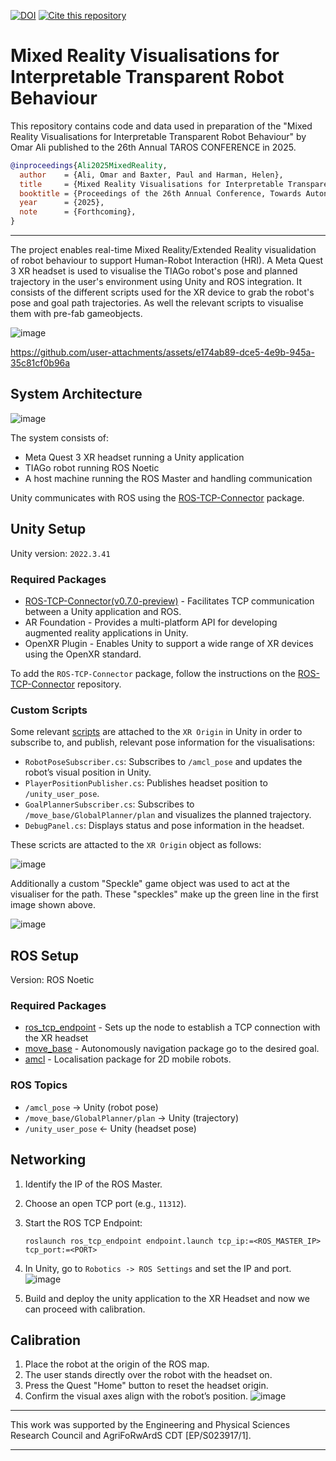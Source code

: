 [![DOI](https://zenodo.org/badge/DOI/10.5281/zenodo.15565848.svg)](https://doi.org/10.5281/zenodo.15565848) [![Cite this repository](https://img.shields.io/badge/Cite-GitHub-blue?logo=github)](https://github.com/LCAS/XRVis_for_robots/blob/main/CITATION.cff)



# Mixed Reality Visualisations for Interpretable Transparent Robot Behaviour

This repository contains code and data used in preparation of the "Mixed Reality Visualisations for Interpretable Transparent Robot Behaviour" by Omar Ali published to the 26th Annual TAROS CONFERENCE in 2025. 

```bibtex
@inproceedings{Ali2025MixedReality,
  author    = {Ali, Omar and Baxter, Paul and Harman, Helen},
  title     = {Mixed Reality Visualisations for Interpretable Transparent Robot Behaviour},
  booktitle = {Proceedings of the 26th Annual Conference, Towards Autonomous Robotic Systems (TAROS 2025)},
  year      = {2025},
  note      = {Forthcoming},
}
```
___

The project enables real-time Mixed Reality/Extended Reality visualidation of robot behaviour to support Human-Robot Interaction (HRI). A Meta Quest 3 XR headset is used to visualise the TIAGo robot's pose and planned trajectory in the user's environment using Unity and ROS integration.
It consists of the different scripts used for the XR device to grab the robot's pose and goal path trajectories. As well the relevant scripts to visualise them with pre-fab gameobjects.

![image](https://github.com/user-attachments/assets/aa449ae7-bd66-4749-8088-a1e69c323e12)

https://github.com/user-attachments/assets/e174ab89-dce5-4e9b-945a-35c81cf0b96a

## System Architecture


![image](https://github.com/user-attachments/assets/74f389c1-a1f5-4f8b-82ea-e3f7873a9705)

The system consists of:

* Meta Quest 3 XR headset running a Unity application
* TIAGo robot running ROS Noetic
* A host machine running the ROS Master and handling communication

Unity communicates with ROS using the [ROS-TCP-Connector](https://github.com/Unity-Technologies/ROS-TCP-Connector) package.

## Unity Setup

Unity version: `2022.3.41`

### Required Packages

* [ROS-TCP-Connector(v0.7.0-preview)](https://github.com/Unity-Technologies/ROS-TCP-Connector/) - Facilitates TCP communication between a Unity application and ROS.
* AR Foundation - Provides a multi-platform API for developing augmented reality applications in Unity.
* OpenXR Plugin - Enables Unity to support a wide range of XR devices using the OpenXR standard.

To add the `ROS-TCP-Connector` package, follow the instructions on the [ROS-TCP-Connector](https://github.com/Unity-Technologies/ROS-TCP-Connector/) repository.

### Custom Scripts

Some relevant [scripts](https://github.com/LCAS/XRVis_for_robots/tree/main/UnityXRTiago/Assets/Scripts) are attached to the `XR Origin` in Unity in order to subscribe to, and publish, relevant pose information for the visualisations:
* `RobotPoseSubscriber.cs`: Subscribes to `/amcl_pose` and updates the robot’s visual position in Unity.
* `PlayerPositionPublisher.cs`: Publishes headset position to `/unity_user_pose`.
* `GoalPlannerSubscriber.cs`: Subscribes to `/move_base/GlobalPlanner/plan` and visualizes the planned trajectory.
* `DebugPanel.cs`: Displays status and pose information in the headset.

These scricts are attacted to the `XR Origin` object as follows:

![image](https://github.com/user-attachments/assets/7cef7d5e-118e-4580-ac54-a3e6c214d538)

Additionally a custom "Speckle" game object was used to act at the visualiser for the path. These "speckles" make up the green line in the first image shown above.

![image](https://github.com/user-attachments/assets/a01cc7dd-5dec-48d4-9aae-025a69b71410)

## ROS Setup

Version: ROS Noetic

### Required Packages

* [ros_tcp_endpoint](https://github.com/Unity-Technologies/ROS-TCP-Endpoint) - Sets up the node to establish a TCP connection with the XR headset
* [move_base](https://github.com/strawlab/navigation/tree/master/move_base) - Autonomously navigation package go to the desired goal.
* [amcl](https://github.com/strawlab/navigation/tree/master/amcl) - Localisation package for 2D mobile robots.

### ROS Topics

* `/amcl_pose` -> Unity (robot pose)
* `/move_base/GlobalPlanner/plan` -> Unity (trajectory)
* `/unity_user_pose` <- Unity (headset pose)

## Networking

1. Identify the IP of the ROS Master.
2. Choose an open TCP port (e.g., `11312`).
3. Start the ROS TCP Endpoint:

   ```
   roslaunch ros_tcp_endpoint endpoint.launch tcp_ip:=<ROS_MASTER_IP> tcp_port:=<PORT>
   ```
4. In Unity, go to `Robotics -> ROS Settings` and set the IP and port.
![image](https://github.com/user-attachments/assets/16e0d892-fa84-499f-9756-02956f4a62fe)


5. Build and deploy the unity application to the XR Headset and now we can proceed with calibration.

## Calibration

1. Place the robot at the origin of the ROS map.
2. The user stands directly over the robot with the headset on.
3. Press the Quest "Home" button to reset the headset origin.
4. Confirm the visual axes align with the robot’s position.
![image](https://github.com/user-attachments/assets/0f705d6a-7f13-4b5d-b9ad-7c164dac0f62)

---

This work was supported by the Engineering and Physical Sciences Research Council
and AgriFoRwArdS CDT [EP/S023917/1].

---
